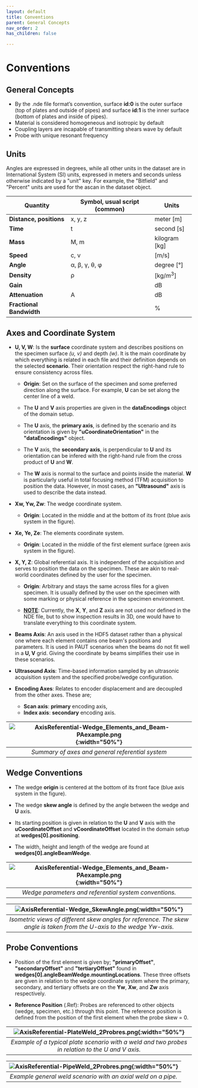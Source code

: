 ```yaml
---
layout: default
title: Conventions
parent: General Concepts
nav_order: 2
has_children: false

---
```


# Conventions

## General Concepts

- By the .nde file format’s convention, surface **id:0** is the outer surface (top of plates and outside of pipes) and surface **id:1** is the inner surface (bottom of plates and inside of pipes). 
- Material is considered homogeneous and isotropic by default
- Coupling layers are incapable of transmitting shears wave by default
- Probe with unique resonant frequency

## Units

Angles are expressed in degrees, while all other units in the dataset are in International System (SI) units, expressed in meters and seconds unless otherwise indicated by a "unit" key. For example, the "Bitfield" and "Percent" units are used for the ascan in the dataset object. 

| Quantity                 | Symbol, usual script (common) | Units         |
| ------------------------ | ----------------------------- | ------------- |
| **Distance, positions**  | x, y, z                       | meter [m]     |
| **Time**                 | t                             | second [s]    |
| **Mass**                 | M, m                          | kilogram [kg] |
| **Speed**                | c, v                          | [m/s]         |
| **Angle**                | α, β, γ, θ, φ                 | degree [°]    |
| **Density**              | ρ                             | [kg/$m^3$]    |
| **Gain**                 |                               | dB            |
| **Attenuation**          | A                             | dB            |
| **Fractional Bandwidth** |                               | %             |

 

## Axes and Coordinate System

- **U, V, W**: Is the **surface** coordinate system and describes positions on the specimen surface *(u, v)* and depth *(w)*. It is the main coordinate by which everything is related in each file and their definition depends on the selected **scenario**. Their orientation respect the right-hand rule to ensure consistency across files. 

  - **Origin**: Set on the surface of the specimen and some preferred direction along the surface. For example, **U** can be set along the center line of a weld.

  - The **U** and **V** axis properties are given in the **dataEncodings** object of the domain setup.  

  - The **U** axis, the **primary axis**, is defined by the scenario and its orientation is given by **"uCoordinateOrientation"** in the **"dataEncodings"** object.  
    
  - The **V** axis, the **secondary axis**, is perpendicular to **U** and its orientation can be infered with the right-hand rule from the cross product of **U** and **W**. 
  
  - The **W** axis is normal to the surface and points inside the material. **W** is particularly useful in total focusing method (TFM) acquisition to position the data. However, in most cases, an **"Ultrasound"** axis is used to describe the data instead.  

- **Xw, Yw, Zw**: The wedge coordinate system.  
  
  - **Origin**: Located in the middle and at the bottom of its front (blue axis system in the figure). 

- **Xe, Ye, Ze**: The elements coordinate system.  
  
  - **Origin**: Located in the middle of the first element surface (green axis system in the figure). 

- **X, Y, Z**: Global referential axis. It is independent of the acquisition and serves to position the data on the specimen. These are akin to real-world coordinates defined by the user for the specimen. 
  
  - **Origin**: Arbitrary and stays the same across files for a given specimen. It is usually defined by the user on the specimen with some marking or physical reference in the specimen environment.  
  
  - <ins>**NOTE**</ins>: Currently, the **X**, **Y**, and **Z** axis are not used nor defined in the NDE file, but to show inspection results in 3D, one would have to translate everything to this coordinate system.   

- **Beams Axis**: An axis used in the HDF5 dataset rather than a physical one where each element contains one beam's positions and parameters. It is used in PAUT scenarios when the beams do not fit well in a **U, V** grid. Giving the coordinate by beams simplifies their use in these scenarios. 

- **Ultrasound Axis**: Time-based information sampled by an ultrasonic acquisition system and the specified probe/wedge configuration. 

- **Encoding Axes**: Relates to encoder displacement and are decoupled from the other axes. These are;
  - **Scan axis**: **primary** encoding axis,
  - **Index axis**: **secondary** encoding axis.  


| ![AxisReferential-Wedge_Elements_and_Beam-PAexample.png](/NDE_Open_File_Format/assets/images/conventions/ReferentialDatasetAxes.png){:width="50%"} |
|:---------------------------------------------------------------------------------------------------------------------------------------------------------------:|
| *Summary of axes and general referential system*                                                                                               |

## Wedge Conventions

- The wedge **origin** is centered at the bottom of its front face (blue axis system in the figure). 

- The wedge **skew angle** is defined by the angle between the wedge and **U** axis. 

- Its starting position is given in relation to the **U** and **V** axis with the **uCoordinateOffset** and **vCoordinateOffset** located in the domain setup at **wedges[0].positioning**.   

- The width, height and length of the wedge are found at **wedges[0].angleBeamWedge**. 

| ![AxisReferential-Wedge_Elements_and_Beam-PAexample.png](/NDE_Open_File_Format/assets/images/conventions/AxisReferential-Wedge_Elements_and_Beam-PAexample.png){:width="50%"} |
|:---------------------------------------------------------------------------------------------------------------------------------------------------------------:|
| *Wedge parameters and referential system conventions.*                                                                                               |


| ![AxisReferential-Wedge_SkewAngle.png](/NDE_Open_File_Format/assets/images/conventions/AxisReferential-Wedge_SkewAngle.png){:width="50%"} |
|:---------------------------------------------------------------------------------------------------------------------------------------------:|
| *Isometric views of different skew angles for reference. The skew angle is taken from the U-axis to the wedge Yw-axis.*            |

## Probe Conventions

- Position of the first element is given by; **"primaryOffset"**, **"secondaryOffset"** and **"tertiaryOffset"** found in **wedges[0].angleBeamWedge.mountingLocations**. These three offsets are given in relation to the wedge coordinate system where the primary, secondary, and tertiary offsets are on the **Yw**, **Xw**, and **Zw** axis respectively. 

- **Reference Position** (.Ref): Probes are referenced to other objects (wedge, specimen, etc.) through this point. The reference position is defined from the position of the first element when the probe skew = 0. 


| ![AxisReferential-PlateWeld_2Probres.png](/NDE_Open_File_Format/assets/images/conventions/AxisReferential-PlateWeld_2Probres.png){:width="50%"} |
|:---------------------------------------------------------------------------------------------------------------------------------:|
| *Example of a typical plate scenario with a weld and two probes in relation to the $U$ and $V$ axis.*                  |

| ![AxisReferential-PipeWeld_2Probres.png](/NDE_Open_File_Format/assets/images/conventions/AxisReferential-PipeWeld_2Probres.png){:width="50%"} |
|:-------------------------------------------------------------------------------------------------------------------------------:|
| *Example general weld scenario with an axial weld on a pipe.*                                                        |


